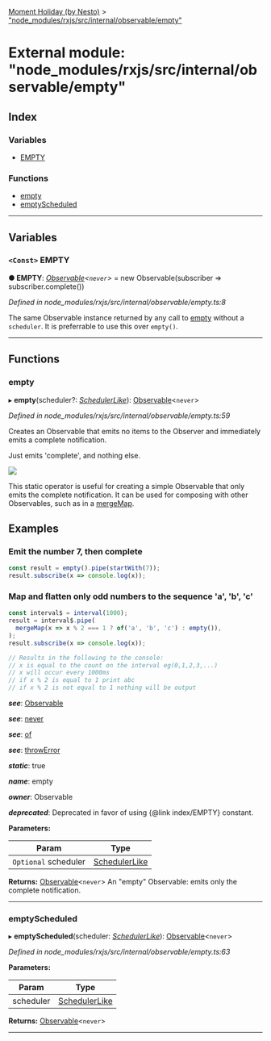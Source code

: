 [Moment Holiday (by Nesto)](../README.md) > ["node_modules/rxjs/src/internal/observable/empty"](../modules/_node_modules_rxjs_src_internal_observable_empty_.md)

# External module: "node_modules/rxjs/src/internal/observable/empty"

## Index

### Variables

* [EMPTY](_node_modules_rxjs_src_internal_observable_empty_.md#empty)

### Functions

* [empty](_node_modules_rxjs_src_internal_observable_empty_.md#empty-1)
* [emptyScheduled](_node_modules_rxjs_src_internal_observable_empty_.md#emptyscheduled)

---

## Variables

<a id="empty"></a>

### `<Const>` EMPTY

**● EMPTY**: *[Observable](../classes/_node_modules_rxjs_src_internal_observable_.observable.md)<`never`>* =  new Observable<never>(subscriber => subscriber.complete())

*Defined in node_modules/rxjs/src/internal/observable/empty.ts:8*

The same Observable instance returned by any call to [empty](_node_modules_rxjs_src_internal_observable_empty_.md#empty-1) without a `scheduler`. It is preferrable to use this over `empty()`.

___

## Functions

<a id="empty-1"></a>

###  empty

▸ **empty**(scheduler?: *[SchedulerLike](../interfaces/_node_modules_rxjs_src_internal_types_.schedulerlike.md)*): [Observable](../classes/_node_modules_rxjs_src_internal_observable_.observable.md)<`never`>

*Defined in node_modules/rxjs/src/internal/observable/empty.ts:59*

Creates an Observable that emits no items to the Observer and immediately emits a complete notification.

Just emits 'complete', and nothing else.

![](empty.png)

This static operator is useful for creating a simple Observable that only emits the complete notification. It can be used for composing with other Observables, such as in a [mergeMap](_node_modules_rxjs_src_internal_operators_mergemap_.md#mergemap).

Examples
--------

### Emit the number 7, then complete

```javascript
const result = empty().pipe(startWith(7));
result.subscribe(x => console.log(x));
```

### Map and flatten only odd numbers to the sequence 'a', 'b', 'c'

```javascript
const interval$ = interval(1000);
result = interval$.pipe(
  mergeMap(x => x % 2 === 1 ? of('a', 'b', 'c') : empty()),
);
result.subscribe(x => console.log(x));

// Results in the following to the console:
// x is equal to the count on the interval eg(0,1,2,3,...)
// x will occur every 1000ms
// if x % 2 is equal to 1 print abc
// if x % 2 is not equal to 1 nothing will be output
```
*__see__*: [Observable](../classes/_node_modules_rxjs_src_internal_observable_.observable.md)

*__see__*: [never](_node_modules_rxjs_src_internal_observable_never_.md#never-1)

*__see__*: [of](_node_modules_rxjs_src_internal_observable_of_.md#of)

*__see__*: [throwError](_node_modules_rxjs_src_internal_observable_throwerror_.md#throwerror)

*__static__*: true

*__name__*: empty

*__owner__*: Observable

*__deprecated__*: Deprecated in favor of using {@link index/EMPTY} constant.

**Parameters:**

| Param | Type |
| ------ | ------ |
| `Optional` scheduler | [SchedulerLike](../interfaces/_node_modules_rxjs_src_internal_types_.schedulerlike.md) |

**Returns:** [Observable](../classes/_node_modules_rxjs_src_internal_observable_.observable.md)<`never`>
An "empty" Observable: emits only the complete
notification.

___
<a id="emptyscheduled"></a>

###  emptyScheduled

▸ **emptyScheduled**(scheduler: *[SchedulerLike](../interfaces/_node_modules_rxjs_src_internal_types_.schedulerlike.md)*): [Observable](../classes/_node_modules_rxjs_src_internal_observable_.observable.md)<`never`>

*Defined in node_modules/rxjs/src/internal/observable/empty.ts:63*

**Parameters:**

| Param | Type |
| ------ | ------ |
| scheduler | [SchedulerLike](../interfaces/_node_modules_rxjs_src_internal_types_.schedulerlike.md) |

**Returns:** [Observable](../classes/_node_modules_rxjs_src_internal_observable_.observable.md)<`never`>

___

